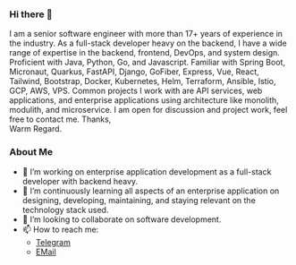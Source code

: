 ### Hi there 👋
I am a senior software engineer with more than 17+ years of experience in the industry. As a full-stack developer heavy on the backend, I have a wide range of expertise in the backend, frontend, DevOps, and system design. Proficient with Java, Python, Go, and Javascript. Familiar with Spring Boot, Micronaut, Quarkus, FastAPI, Django, GoFiber, Express, Vue, React, Tailwind, Bootstrap, Docker, Kubernetes, Helm, Terraform, Ansible, Istio, GCP, AWS, VPS. Common projects I work with are API services, web applications, and enterprise applications using architecture like monolith, modulith, and microservice. I am open for discussion and project work, feel free to contact me. 
Thanks,  
Warm Regard.  

### About Me
- 🔭 I’m working on enterprise application development as a full-stack developer with backend heavy.
- 🌱 I’m continuously learning all aspects of an enterprise application on designing, developing, maintaining, and staying relevant on the technology stack used.
- 👯 I’m looking to collaborate on software development.
- 📫 How to reach me:
  * [Telegram](https://t.me/einsteinjava)
  * [EMail](mailto:einstein.java@gmail.com)

<!--
**einsteinjava/einsteinjava** is a ✨ _special_ ✨ repository because its `README.md` (this file) appears on your GitHub profile.

Here are some ideas to get you started:

- 🔭 I’m currently working on ...
- 🌱 I’m currently learning ...
- 👯 I’m looking to collaborate on ...
- 🤔 I’m looking for help with ...
- 💬 Ask me about ...
- 📫 How to reach me: ...
- 😄 Pronouns: ...
- ⚡ Fun fact: ...
-->
